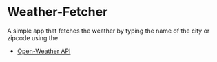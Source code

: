 # Weather-Fetcher

A simple app that fetches the weather by typing the name of the city or zipcode using the 
- [Open-Weather API][openweather]


[openweather]:https://openweathermap.org
